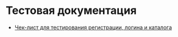 # Тестовая документация

 - [Чек-лист для тестирования регистрации, логина и каталога](https://docs.google.com/spreadsheets/d/1mO4-PDNfd8gtDRD6aJrhfwSAHyO3Xqq8/edit?usp=sharing&ouid=113395346112533326169&rtpof=true&sd=true)
